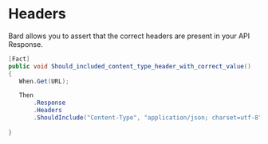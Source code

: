 # Headers

Bard allows you to assert that the correct headers are present in your API Response.

```csharp
[Fact]
public void Should_included_content_type_header_with_correct_value()
{
   When.Get(URL);

   Then
       .Response
       .Headers
       .ShouldInclude("Content-Type", "application/json; charset=utf-8");
           
}
```

